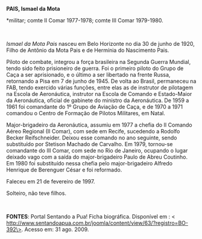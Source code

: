 **PAIS, Ismael da Mota**

\*militar; comte II Comar 1977-1978; comte III Comar 1979-1980.

 

*Ismael da Mota Pais* nasceu em Belo Horizonte no dia 30 de junho de
1920, Filho de Antônio da Mota Pais e de Hermínia do Nascimento Pais.

Piloto de combate, integrou a força brasileira na Segunda Guerra
Mundial, tendo sido feito prisioneiro de guerra. Foi o primeiro piloto
do Grupo de Caça a ser aprisionado, e o último a ser libertado na frente
Russa, retornando a Pisa em 7 de junho de 1945. De volta ao Brasil,
permaneceu na FAB, tendo exercido várias funções, entre elas as de
instrutor de pilotagem na Escola de Aeronáutica, instrutor na Escola de
Comando e Estado-Maior da Aeronáutica, oficial de gabinete do ministro
da Aeronáutica. De 1959 a 1961 foi comandante do 1º Grupo de Aviação de
Caça, e de 1970 a 1971 comandou o Centro de Formação de Pilotos
Militares, em Natal.

Major-brigadeiro da Aeronáutica, assumiu em 1977 a chefia do II Comando
Aéreo Regional (II Comar), com sede em Recife, sucedendo a Rodolfo
Becker Reifschneider. Deixou esse comando no ano seguinte, sendo
substituído por Stetison Machado de Carvalho. Em 1979, tornou-se
comandante do III Comar, com sede no Rio de Janeiro, ocupando o lugar
deixado vago com a saída do major-brigadeiro Paulo de Abreu Coutinho. Em
1980 foi substituído nessa chefia pelo major-brigadeiro Alfredo Henrique
de Berenguer César e foi reformado.

Faleceu em 21 de fevereiro de 1997.

Solteiro, não teve filhos.

 

**FONTES**: Portal Sentando a Pua! Ficha biográfica. Disponível em : \<
http://www.sentandoapua.com.br/joomla/content/view/63/?registro=BO-392\>.
Acesso em: 31 ago. 2009.

 
